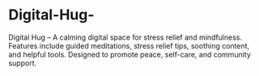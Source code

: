 # Digital-Hug-
 Digital Hug – A calming digital space for stress relief and mindfulness. Features include guided meditations, stress relief tips, soothing content, and helpful tools. Designed to promote peace, self-care, and community support. 
